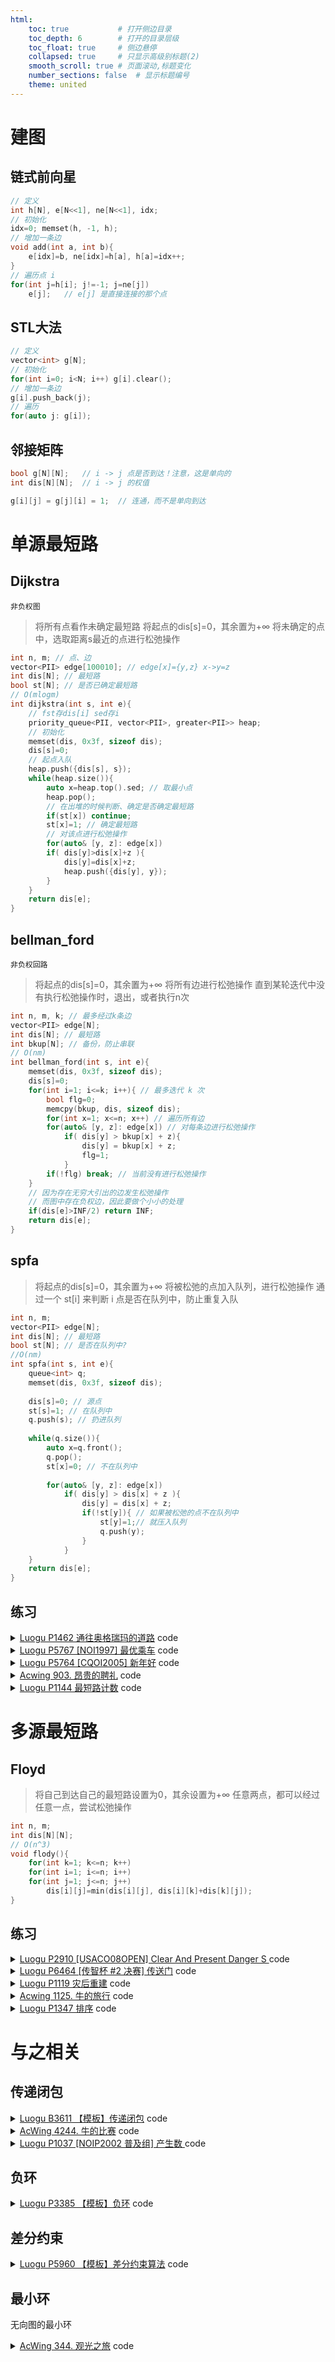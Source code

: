 ```yaml
---
html:
    toc: true           # 打开侧边目录
    toc_depth: 6        # 打开的目录层级
    toc_float: true     # 侧边悬停
    collapsed: true     # 只显示高级别标题(2)
    smooth_scroll: true # 页面滚动,标题变化
    number_sections: false  # 显示标题编号
    theme: united
--- 
```


# 建图

## 链式前向星

```cpp
// 定义
int h[N], e[N<<1], ne[N<<1], idx;
// 初始化
idx=0; memset(h, -1, h);
// 增加一条边
void add(int a, int b){
    e[idx]=b, ne[idx]=h[a], h[a]=idx++;
}
// 遍历点 i
for(int j=h[i]; j!=-1; j=ne[j])
    e[j];   // e[j] 是直接连接的那个点
```

## STL大法

```cpp
// 定义
vector<int> g[N];
// 初始化
for(int i=0; i<N; i++) g[i].clear();
// 增加一条边
g[i].push_back(j);
// 遍历
for(auto j: g[i]);
```


## 邻接矩阵

```cpp
bool g[N][N];   // i -> j 点是否到达！注意，这是单向的
int dis[N][N];  // i -> j 的权值

g[i][j] = g[j][i] = 1;  // 连通，而不是单向到达
```

# 单源最短路

## Dijkstra

`非负权图`

> 将所有点看作未确定最短路
> 将起点的dis[s]=0，其余置为+∞
> 将未确定的点中，选取距离s最近的点进行松弛操作

```cpp
int n, m; // 点、边
vector<PII> edge[100010]; // edge[x]={y,z} x->y=z
int dis[N]; // 最短路
bool st[N]; // 是否已确定最短路
// O(mlogm)
int dijkstra(int s, int e){
    // fst存dis[i] sed存i
    priority_queue<PII, vector<PII>, greater<PII>> heap;
    // 初始化
    memset(dis, 0x3f, sizeof dis);
    dis[s]=0;
    // 起点入队
    heap.push({dis[s], s});
    while(heap.size()){
        auto x=heap.top().sed; // 取最小点
        heap.pop();
        // 在出堆的时候判断、确定是否确定最短路
        if(st[x]) continue;
        st[x]=1; // 确定最短路
        // 对该点进行松弛操作
        for(auto& [y, z]: edge[x])
        if( dis[y]>dis[x]+z ){
            dis[y]=dis[x]+z;
            heap.push({dis[y], y});
        }
    }
    return dis[e];
}
```

## bellman_ford

`非负权回路`

> 将起点的dis[s]=0，其余置为+∞
> 将所有边进行松弛操作
> 直到某轮迭代中没有执行松弛操作时，退出，或者执行n次

```cpp
int n, m, k; // 最多经过k条边
vector<PII> edge[N];
int dis[N]; // 最短路
int bkup[N]; // 备份，防止串联
// O(nm)
int bellman_ford(int s, int e){
    memset(dis, 0x3f, sizeof dis);
    dis[s]=0;
    for(int i=1; i<=k; i++){ // 最多迭代 k 次
        bool flg=0;
        memcpy(bkup, dis, sizeof dis);
        for(int x=1; x<=n; x++) // 遍历所有边
        for(auto& [y, z]: edge[x]) // 对每条边进行松弛操作
            if( dis[y] > bkup[x] + z){
                dis[y] = bkup[x] + z;
                flg=1;
            }
        if(!flg) break; // 当前没有进行松弛操作
    }
    // 因为存在无穷大引出的边发生松弛操作
    // 而图中存在负权边，因此要做个小小的处理
    if(dis[e]>INF/2) return INF;
    return dis[e];
}
```

## spfa
> 将起点的dis[s]=0，其余置为+∞
> 将被松弛的点加入队列，进行松弛操作
> 通过一个 st[i] 来判断 i 点是否在队列中，防止重复入队

```cpp
int n, m;
vector<PII> edge[N];
int dis[N]; // 最短路
bool st[N]; // 是否在队列中?
//O(nm)
int spfa(int s, int e){
    queue<int> q;
    memset(dis, 0x3f, sizeof dis);
    
    dis[s]=0; // 源点
    st[s]=1; // 在队列中
    q.push(s); // 扔进队列
    
    while(q.size()){
        auto x=q.front();
        q.pop();
        st[x]=0; // 不在队列中
        
        for(auto& [y, z]: edge[x])
            if( dis[y] > dis[x] + z ){
                dis[y] = dis[x] + z;
                if(!st[y]){ // 如果被松弛的点不在队列中
                    st[y]=1;// 就压入队列
                    q.push(y);
                }
            }
    }
    return dis[e];
}
```

## 练习

<details><summary><a href="https://www.luogu.com.cn/problem/P1462" target="_blank">Luogu P1462 通往奥格瑞玛的道路</a> code</summary>

核心问题：
（一条路径，路径中所有点的最大值是V，令V为这条路径的代价）
从 1->n 的所有可行路径中
找到一条代价最小的路（即最小的最大值）

如何找所有的可行路径？
显然，题目的限制1为血量，限制2为金钱。
对于限制1，只要到达终点前血量没有掉完，那么就是可行的。
对于限制2因为题目没有要求求最小的花费和，因此我们可以将金钱理解为：
	if 身上的金钱 >= 当前点的过路费 可以通过
那么我们就可以通过枚举金钱得到所有可行路径。O( C*mlogm )

如何优化？
设A，B分别为我们的金钱，令 A <= B，显然，如果A能通过的路径，B肯定能通过
那么金钱满足二段性，我们要找的是形如 （<=x）的金钱，即最小的可行路径花费金钱 


```cpp
#pragma G++ optimzie("Ofast")
#define fst first
#define sed second
#define pb push_back
#include <iostream>
#include <algorithm>
#include <cstring>
#include <vector>
#include <cmath>
#include <map>
#include <queue>
using namespace std;

typedef long long LL;
typedef pair<int, int> PII;

const int dxy[][2]={ {-1,0}, {1,0}, {0,-1}, {0,1} };
const double PI = acos(-1.0);
const int inf = 0x3f3f3f3f;
const int MOD = 1e9+7;
const int N = 1e4+10;

vector<PII> edge[N];
int dis[N]; // 到达某点花费的最低血量
bool st[N];
int n, m, b;
int f[N];   // 每个点花费的钱

bool dijkstra(int res, int s, int e){
    memset(dis, 0x3f, sizeof dis);
    memset(st, 0, sizeof st);
    priority_queue<PII, vector<PII>, greater<PII>> heap;

    dis[s]=0;
    heap.push({dis[s], s});

    while(heap.size()){
        auto x=heap.top().sed;
        heap.pop();

        if(st[x]) continue;
        st[x]=1;

        for(auto &[y, z]: edge[x])
            if(f[x]<=res)
            if(f[y]<=res)
            if( dis[y] > dis[x] + z){
                dis[y] = dis[x] + z;
                heap.push({dis[y], y});
            }
    }

    if(dis[e]>b)
        return 0;
    else
        return 1;
}

void solve(){
    cin>>n>>m>>b;
    for(int i=1; i<=n; i++)
        scanf("%d", &f[i]);
    for(int i=1; i<=m; i++){
        int a, b, c;
        scanf("%d%d%d", &a, &b, &c);
        edge[a].pb({b, c});
        edge[b].pb({a, c});
    }

    if(!dijkstra(inf, 1, n))
        cout<<"AFK";
    else{
        int l=1, r=inf;
        // 找 >=x 的第一个元素
        while(l<r){
            int mid=l+r>>1;
            if(dijkstra(mid, 1, n)) r=mid;
            else l=mid+1;
        }
        cout<<l;
    }
 
    return ;
}

int main(){
    //ios::sync_with_stdio(0); cin.tie(0), cout.tie(0);
    //freopen("in.txt", "r", stdin); freopen("out.txt", "w", stdout); 
    //int T; cin>>T; while(T--)
    solve();
    return 0;
}
```
</details>

<details><summary><a href="https://www.luogu.com.cn/problem/P5767" target="_blank">Luogu P5767 [NOI1997] 最优乘车</a> code</summary>

核心问题：
求 1->n 的最小换乘次数，那么最小换乘次数就是我们的最短路

建图：
存在两条路线
c -> a -> b  
d -> a -> e
a存在两个出度a -> b, a -> e，如何区分两条路线？不妨画图来康康

从图中可以发现当从黑色线路到蓝色线路的时候，换乘次数+1

为了实现这个目的，那么我们可以对线路进行编号，

发生换乘这个行为的时候，就是编号不同。

Notes：
我到达a是走的黑色线路，那么我的a标记为黑色线路，当我从a拓展到其他线路时，
如果是到e，依然是黑色线路，那么换乘次数不增加，
如果是到b，蓝色线路，换乘次数+1



```cpp
/*NOI
https://www.acwing.com/problem/content/description/922/
*/
/*
	只有相同的可以相互到达
	对于需要可以换乘的点, x->x 花费为 1
	其余点设置为花费 0
	直接跑dijkstra就ok
*/
#pragma G++ optimize("Ofast")
#define fst first
#define sed second
#define pb push_back
#include <iostream>
#include <cstring>
#include <queue>
#include <vector>
#include <sstream>
using namespace std;

typedef pair<int, int> PII;
const int N = 510;

vector<vector<PII>> edge(N);
bool st[N];
PII dis[N];	// 最少换乘 及 乘坐路线
int n, m, id;   // 起点乘坐的路线;

int dijkstra(int s, int id, int e) {
	memset(dis, 0x3f, sizeof dis);
	priority_queue<PII, vector<PII>, greater<PII>> heap;
	dis[s] = { 0, id };
	heap.push({ dis[s].fst, s });

	while (heap.size()) {
		auto x = heap.top().sed;
		heap.pop();

		if (st[x]) continue;
		st[x] = 1;
        if (st[e]) break;

		for (auto& [y, z] : edge[x])	// x -> y 线路 z
			if (dis[x].sed == z) {      // 如果是同一线路，直接赋值
				dis[y] = dis[x];
					heap.push({ dis[y].fst, y });
			}                           // 如果不是同一线路，且可以松弛
			else if (dis[y].fst > dis[x].fst + 1){
				dis[y] = { dis[x].fst + 1, z };
					heap.push({ dis[y].fst, y });
			}
	}
	return dis[e].fst;
}

int main() {
	//freopen("in.txt", "r", stdin); freopen("out.txt", "w", stdout);
	cin >> m >> n; getchar(); getchar();
	for (int i = 1; i <= m; i++) {
		int a, b;
		string s;
		getline(cin, s);
		stringstream ss(s);
		ss >> a;
		if (a == 1) id = i;
		while (ss >> b) {
			edge[a].pb({ b, i });	// 线路ID
			a = b;
			if (a == 1) id = i;
		}
	}

	int ans = dijkstra(1, id, n);
	if (ans == 0x3f3f3f3f)
		cout << "NO";
	else
		cout << ans;
	return 0;
}
```
</details>

<details><summary><a href="https://www.luogu.com.cn/problem/P5764" target="_blank">Luogu P5764 [CQOI2005] 新年好</a> code</summary>

核心问题：
求 1->(a->b->c->d->e) 的最短路(其中abcde可以任意互换)

思路：
显然，我们可以对abcde进行一次全排列，获得他们所有的顺序（全排列之前应当排序使得从小到大排序）

同时，我们可以发现，对于同一条路径，例如a->b，可能会进行多次最短路，
为了避免这个问题，我们可以将a->b的路径存储下来，也就是记忆化。
而站点的范围较大，为了避免MLE，我们又需要做一次离散化。

```cpp
#define fst first
#define sed second
#define pb push_back
#include <iostream>
#include <vector>
#include <algorithm>
#include <queue>
#include <map>
#include <cstring>
using namespace std;

typedef pair<int, int> PII;

const int N=5e4+10;

vector<PII> edge[N];
int a[10];
int dis[N], ddis[10][10];
bool st[N];
map<int, int> H;
int n, m;

void dijkstra(int s){
    memset(dis, 0x3f, sizeof dis);
    memset(st, 0, sizeof st);
    priority_queue<PII, vector<PII>, greater<PII>> heap;

    dis[s]=0;
    heap.push({dis[s], s});

    while(heap.size()){
        auto x=heap.top().sed;
        heap.pop();

        if(st[x]) continue;
        st[x]=1;

        for(auto &[y, z]: edge[x])
            if( dis[y] > dis[x] + z)
                dis[y] = dis[x] + z,
                heap.push({dis[y], y});
    }

    for(int i=2; i<=6; i++)
        ddis[ H[s] ][i] = dis[ a[i] ];
    // 映射后的 [s][e] = 原本的 dis
}

int main(){
    //freopen("in", "r", stdin); freopen("out", "w", stdout);
    cin>>n>>m;
    H[1]=1;
    for(int i=2; i<=6; i++) cin>>a[i], H[ a[i] ]=i; // 大范围映射到小范围
    for(int i=1; i<=m; i++){
        int x, y, t;
        scanf("%d%d%d", &x, &y, &t);
        edge[x].pb({y, t});
        edge[y].pb({x, t});
    }

    dijkstra(1);
    for(int i=2; i<=6; i++) dijkstra(a[i]);

    int ans=0x3f3f3f3f;
    sort(a+2, a+2+5);
    do{
        int res=ddis[ 1 ][ H[a[2]] ];
        for(int i=3; i<=6; i++)
            res+=ddis[ H[a[i-1]] ][ H[a[i]] ];
        ans=min(ans, res);
    }while(next_permutation(a+2, a+2+5));

    cout<<ans;
    return 0;
}
```
</details>






<details><summary><a href="https://www.acwing.com/problem/content/description/905/" target="_blank">Acwing 903. 昂贵的聘礼</a> code</summary>

核心问题：

求多个点到点1的最短路径
对于此类问题，考虑建立一个超级源点，那么问题就转变成
从超级源点到点1的最短路径




等级限制：

对于等级限制，因为不能超过m的等级限制
那么我们每次交易的点的等级，应该维持在一个区间[x, x+m]

因为1号点必须参与交易，那么我们搜索的区间就是
 	w[1]-m, w[1]  直到 w[1], w[1]+m


```cpp
#define fst first
#define sed second
#define pb push_back
#include <iostream>
#include <queue>
#include <cstring>
#include <vector>
using namespace std;

typedef pair<int, int> PII;

const int N = 110;

int edge[N][N];
int dis[N];
bool st[N];
int w[N];

int m, n, L;   // 等级限制 物品总量

int spfa(int s, int e, int low, int upp) {
    memset(st, 0, sizeof st);
    memset(dis, 0x3f, sizeof dis);
    queue<int> q;

    dis[s] = 0;
    q.push(s), st[s] = 1;
    
    while (q.size()) {
        auto x = q.front();
        q.pop(), st[x] = 0;

        for (int y = 1; y <= n; y++)
            if ( low <= w[y] && w[y] <= upp )
            if (dis[y] > dis[x] + edge[x][y]) {
                dis[y] = dis[x] + edge[x][y];
                if (!st[y])
                    q.push(y), st[y] = 1;
            }
    }
    return dis[e];
}

int main() {
    //freopen("in.txt", "r", stdin); freopen("out.txt", "w", stdout);
    memset(edge, 0x3f, sizeof edge);
    cin >> m >> n;
    for (int i = 1; i <= n; i++) {
        // 物品价值
        // 主人地位
        // 替代品总量

        int p, l, x;
        cin >> p >> l >> x;
        w[i]=l;
        
        edge[0][i] = p; // 超级源点
        
        for (int j = 1; j <= x; j++) {
            int t, v;
            cin >> t >> v;
            edge[t][i] = v; // t物品换i物品,花费v
        }
    }

    int ans = 0x3f3f3f3f;
    // 地位枚举
    for (int i = w[1] - m; i <= w[1]; i++) ans = min (ans, spfa (0, 1, i, i + m));
    cout << ans;
    return 0;
}
```
</details>






<details><summary><a href="https://www.luogu.com.cn/problem/P1144" target="_blank">Luogu P1144 最短路计数</a> code</summary>

如果我们用dijkstra来思考这道问题，会发现我们很难维护数量

换一个思考方向，
如果我们访问一个点，访问的路径就是最短路，
那么访问到该点的总次数，就是该点的最短路数量

显然，我们很容易用BFS来对图进行搜索
BFS的按层访问，能保证访问到的每个点都是最近的


```cpp
#define pb push_back
#include <iostream>
#include <vector>
#include <queue>
#include <cstring>
using namespace std;

const int N=1e5+10;
const int MOD=100003;

vector<int> edge[N]; 
bool st[N];
int dis[N], dep[N]; // 最短路 和 层

int n, m;

int main(){
    cin>>n>>m;
    for(int i=1; i<=m; i++){
        int x, y;
        scanf("%d%d", &x, &y);
        edge[x].pb(y);
        edge[y].pb(x);
    }
    
    queue<int> q;
    q.push(1), st[1]=1, dis[1]=1, dep[1]=1;
    
    while(q.size()){
        auto x=q.front();
        q.pop();
        
        for(auto y: edge[x]){
            if(!st[y]) q.push(y), st[y]=1, dep[y]=dep[x]+1;
            if(dep[y]==dep[x]+1) dis[y]=(dis[x]+dis[y])%MOD;
        }
    }
    
    for(int i=1; i<=n; i++)
        cout<<dis[i]<<"\n";
    
    return 0;
}
```
</details>




# 多源最短路



## Floyd

>  将自己到达自己的最短路设置为0，其余设置为+∞
> 任意两点，都可以经过任意一点，尝试松弛操作

```cpp
int n, m;
int dis[N][N];
// O(n^3)
void flody(){
    for(int k=1; k<=n; k++)
    for(int i=1; i<=n; i++)
    for(int j=1; j<=n; j++)
        dis[i][j]=min(dis[i][j], dis[i][k]+dis[k][j]);
}
```

## 练习

<details><summary><a href="https://www.luogu.com.cn/problem/P2910" target="_blank">Luogu P2910 [USACO08OPEN] Clear And Present Danger S
</a> code</summary>

```cpp
#include <iostream>
using namespace std;

const int N=110;

int g[N][N];
int a[N*100];
int n, m;

void Floyd(){
    for(int k=1; k<=n; k++)
        for(int i=1; i<=n; i++)
            for(int j=1; j<=n; j++)
                g[i][j] = min(g[i][j], g[i][k] + g[k][j]);
}

int main(){
    cin>>n>>m;
    for(int i=1; i<=m; i++) cin>>a[i];
    for(int i=1; i<=n; i++)
        for(int j=1; j<=n; j++)
            scanf("%d", &g[i][j]);
    Floyd();

    for(int i=2; i<=m; i++)
        a[0] += g[ a[i-1] ][ a[i] ];

    cout<<a[0];
    return 0;
}
```
</details>


<details><summary><a href="https://www.luogu.com.cn/problem/P6464" target="_blank">Luogu P6464 [传智杯 #2 决赛] 传送门</a> code</summary>

```cpp
#include <iostream>
#include <cstring>
using namespace std;

const int N=1e2+10;

int n, m;

int g[N][N];
int bk[N][N];
int ans = 0x7fffffff;

int main(){
    memset(g, 0x3f, sizeof g);
    cin>>n>>m;
    for(int i=1; i<=m; i++){
        int x, y, z; scanf("%d%d%d", &x, &y, &z);
        g[x][y] = g[y][x] = z;
    }
    for(int i=0; i<=n; i++) g[i][i] = 0;

    for(int k=1; k<=n; k++)
        for(int i=1; i<=n; i++)
            for(int j=1; j<=n; j++)
                g[i][j] = min(g[i][j], g[i][k]+g[k][j]);

    for(int x=1; x<=n; x++)
    for(int y=x+1; y<=n; y++){  // 枚举两个点        
        memcpy(bk, g, sizeof bk);
        g[x][y] = 0;
        g[y][x] = 0;
        for(int i=1; i<=n; i++)
            for(int j=1; j<=n; j++)
                g[i][j] = min(g[i][j], g[i][y]+g[y][j]);
        for(int i=1; i<=n; i++)
            for(int j=1; j<=n; j++)
                g[i][j] = min(g[i][j], g[i][x]+g[x][j]);

        for(int i=1; i<=n; i++)
            for(int j=i+1; j<=n; j++)
                g[0][0] += g[i][j];
        ans = min(ans, g[0][0]);

        memcpy(g, bk, sizeof g);
    }

    cout<<ans;

    return 0;
}
```
</details>


<details><summary><a href="https://www.luogu.com.cn/problem/P1119" target="_blank">Luogu P1119 灾后重建</a> code</summary>

```cpp
#include <iostream>
#include <cstring>
using namespace std;

const int N=210;

int dis[N][N];
bool st[N];
int ti[N];  // 每个点修好的时间

int n, m, q;

int floyd(int x, int y, int t){
    for(int k=0; k<n; k++){
        if(ti[k]>t || st[k]) continue;
        st[k]=1;

        for(int i=0; i<n; i++)
            for(int j=0; j<n; j++)
                if( dis[i][j] > dis[i][k] + dis[k][j] )
        dis[j][i] = dis[i][j] = dis[i][k] + dis[k][j];
    }

    if(dis[x][y]==0x3f3f3f3f || ti[x]>t || ti[y]>t)
        return -1;
    else
        return dis[x][y];
}

int main(){
    memset(dis, 0x3f, sizeof dis); 
    cin>>n>>m;
    for(int i=0; i<n; i++) scanf("%d", &ti[i]);
    for(int i=1; i<=m; i++){
        int x, y, w;
        scanf("%d%d%d", &x, &y, &w);
        dis[x][y]=min(dis[x][y], w);
        dis[y][x]=min(dis[y][x], w);
    }
    for(int i=0; i<n; i++) dis[i][i]=0;

    cin>>q;
    while(q--){
        int x, y, t;
        scanf("%d%d%d", &x, &y, &t);
        cout<<floyd(x, y, t)<<"\n";
    }
    return 0;
}   
```
</details>

<details><summary><a href="https://www.acwing.com/problem/content/submission/code_detail/20257744/" target="_blank">Acwing 1125. 牛的旅行</a> code</summary>

核心问题：

首先（将直径定义为一个连通块中最远的两个点的距离），
一个连通块中的最大直径，为这个连通块的V
在所有的V中，找到最大的V，即最大的最小值



关于连接：
题目要求我们连接两个连通块，使得其变成一个连通块。

因此，对于A，B两个连通块，存在三种情况

A内部：  A的直径
B内部：   B的直径
连接AB：AB的直径

我们首先进行一次floyd，再在这三种情况中找最大的直径

情况1、2，在同一个连通块

double dis[N];
// 同一牧场中(到达该点的最远的的一个点)的(距离)

for(int i=1; i<=n; i++)
    for(int j=1; j<=n; j++)
        if(edge[i][j]<inf/2){
            dis[i]=max(dis[i], edge[i][j]);
            res1=max(res1, dis[i]);
        }

如果存在在一个连通块中，edge[i][j]必定存在
如果i->j更长，那么dis[i]更新

res1维护同一个连通块的直径


情况3，不同连通块连接：

for(int i=1; i<=n; i++)
for(int j=1; j<=n; j++)
if(edge[i][j]>inf/2)
    res2=min(res2, dis[i]+c(i,j)+dis[j]);

如果是两个连通块，edge[i][j]必定不存在

对于两个连通块的情况，当连接后，
我们需要获得新的连通块的直径
即：dis[A]+连接线+dis[B]，A->B只存在连接线一条路径

Notes：左边因为直径始终存在，所以取MAX，右边是我们连接的，为了尽可能小，所以取最小的连接方案



```cpp
#pragma G++ optimzie("Ofast")
#define fst first
#define sed second
#define pb push_back
#include <iostream>
#include <algorithm>
#include <cstring>
#include <vector>
#include <cmath>
#include <map>
#include <queue>
using namespace std;

typedef long long LL;
typedef pair<int, int> PII;

const int dxy[][2]={ {-1,0}, {1,0}, {0,-1}, {0,1} };
const double PI = acos(-1.0);
const int inf = 0x3f3f3f3f;
const int MOD = 1e9+7;
const int N = 200;

PII xy[N];          // 每个点的坐标
int id[N];          // 每个牧区所属的牧场
double edge[N][N];  // 两点间的距离
double dis[N];      // 同一牧场中到达该点的最长距离
bool st[N];         // 当前牧区有无使用 
int n, m;           // 牧区数量 牧场数量 

double c(int i, int j){ // 两点间的距离
    int xi=xy[i].fst, yi=xy[i].sed;
    int xj=xy[j].fst, yj=xy[j].sed;
    return sqrt( pow(xj-xi, 2) + pow(yj-yi, 2) );
}

void solve(){
    cin>>n;
    // 每个点的坐标
    for(int i=1; i<=n; i++){
        int x, y; cin>>x>>y;
        xy[i]={x, y};
    }
    // 读入并计算地图
    for(int i=1; i<=n; i++){
        string s; cin>>s;
        for(int j=1; j<=n; j++)
            if(s[j-1]=='1' || i==j) 
                edge[i][j]=c(i, j);
            else
                edge[i][j]=inf;
    }
    // floyd 计算当前最短路
    for(int k=1; k<=n; k++)
        for(int i=1; i<=n; i++)
            for(int j=1; j<=n; j++)
                edge[i][j]=min(edge[i][j], edge[i][k]+edge[k][j]);

    double res1=-inf, res2=inf;
    // 到达i点的最长路径
    for(int i=1; i<=n; i++)
        for(int j=1; j<=n; j++)
            if(edge[i][j]<inf/2){
                dis[i]=max(dis[i], edge[i][j]);
                res1=max(res1, dis[i]);
            }

    // 通过i点到不能到达的j点的最短路径
    for(int i=1; i<=n; i++)
        for(int j=1; j<=n; j++)
            if(edge[i][j]>inf/2)
                res2=min(res2, dis[i]+c(i,j)+dis[j]);

    printf("%.6lf", max(res1, res2));
    return ;
}

int main(){
    //ios::sync_with_stdio(0); cin.tie(0), cout.tie(0);
    //freopen("in.txt", "r", stdin); freopen("out.txt", "w", stdout); 
    //int T; cin>>T; while(T--)
    solve();
    return 0;
}
```
</details>

<details><summary><a href="https://www.luogu.com.cn/problem/P1347" target="_blank">Luogu P1347 排序</a> code</summary>

和之前做的灾后重建问题有异曲同工之妙，不同的是，这道题我们不需要判断当前点是否能够进行传递
因为是顺序输入的原因，所以对每次输入后的路径，整体再做一次传递闭包。再检查是否使得所有点连通。



关于从小到达输出

因为数据范围并不大，所以我们可以采取最原始的方法，每次在序列中找到未标记的最小值，然后标记输出。


```cpp
#include <cstring>
#include <iostream>
using namespace std;

const int N=30;
int d[N][N];// d[i][j] i<j 
bool st[N];	// 确定最小值的时候使用
int n, m;

int ck(){
	for(int i=0; i<n; i++){
		int cnt=0;
		for(int j=0; j<n; j++){
			if(d[i][j] && d[j][i] || d[i][i] || d[j][j]) return 2;
			if(d[i][j] || d[j][i]) cnt++;
		}
		if(cnt!=n-1) return 3; 
	}
	return 1;
}

char getmin(){
	int res=-1;
	for(int i=0; i<n; i++)
		if(!st[i]){
			bool flg=1;
			for(int j=0; j<n; j++) // 检查是不是最小的
				if(!st[j] && d[j][i]){
					flg=0;
					break;
				}

			if(flg){
				st[i]=1;
				return 'A'+i;
			}
		}
}

int main(){
	//freopen("in", "r", stdin); freopen("out", "w", stdout);
	cin>>n>>m;
	for(int x=1; x<=m; x++){
		string s; cin>>s;
		int a=s[0]-'A', b=s[2]-'A';
		d[a][b]=1;

		// 做一次Floyd
		for(int k=0; k<n; k++)
			for(int i=0; i<n; i++)
				for(int j=0; j<n; j++)
					d[i][j] |= d[i][k] && d[k][j];

		// 检查一下
		int flg=ck();

		if(flg==1){	// 
			printf("Sorted sequence determined after %d relations: ", x);
			for(int i=0; i<n; i++) cout<<getmin();
			cout<<".";
			return 0;
		}
		if(flg==2){
			printf("Inconsistency found after %d relations.", x);
			return 0;
		}

	}
	printf("Sorted sequence cannot be determined.");
	return 0;
}
```
</details>


# 与之相关

## 传递闭包

<details><summary><a href="https://www.luogu.com.cn/problem/B3611" target="_blank">Luogu B3611 【模板】传递闭包</a> code</summary>

```cpp
#include <iostream>
using namespace std;

const int N=1e2+10;

int g[N][N];
int n;

int main(){
    cin>>n;
    for(int i=1; i<=n; i++)
        for(int j=1; j<=n; j++)
            scanf("%d", &g[i][j]);
    for(int k=1; k<=n; k++)
        for(int i=1; i<=n; i++)
            for(int j=1; j<=n; j++)
                g[i][j] = g[i][j] || g[i][k] && g[k][j];

    for(int i=1; i<=n; i++, cout<<"\n")
        for(int j=1; j<=n; j++, cout<<" ")
            cout<<g[i][j];

    return 0;
}
```
</details>

<details><summary><a href="https://www.acwing.com/problem/content/description/4247/" target="_blank">AcWing 4244. 牛的比赛</a> code</summary>

```cpp
/*
传递闭包：
已知一个有向图中任意两点之间是否有连边，要求判断任意两点是否连通。
不关心长度，只关心连通性，即将松弛操作：

d[i][j] = min( d[i][j] ,    d[i][k] +  d[k][j] )   变为
d[i][j] =      d[i][j] || ( d[i][k] && d[k][j] )
*/

#include <iostream>
using namespace std;

const int N=110;

int d[N][N];	// d[i][j] 代表 i->j 即 i>j
int n, m;

bool ck(int i){
	int cnt=0;
	for(int j=1; j<=n; j++)
		if(d[i][j] || d[j][i]) cnt++;
	if(cnt==n-1) return 1;
	return 0;
}

int main(){
	cin>>n>>m;
	for(int i=1; i<=m; i++){
		int a, b; scanf("%d%d", &a, &b);
		d[a][b]=1;
	}

	for(int k=1; k<=n; k++)
		for(int i=1; i<=n; i++)
			for(int j=1; j<=n; j++)
				d[i][j] |= d[i][k] && d[k][j];

	// 检查每头牛和所有牛的连通性
	int ans=0;
	for(int i=1; i<=n; i++)
		if(ck(i)) ans++;
	cout<<ans;

	return 0;
}
```
</details>

<details><summary><a href="https://www.luogu.com.cn/problem/P1037" target="_blank">Luogu P1037 [NOIP2002 普及组] 产生数
</a> code</summary>

```cpp
#include <iostream>
#include <cstring>
#include <algorithm>
using namespace std;

const int N=15;

int g[N][N];    // i -> j 是否可行
string ans="1";

string MUL(string A, int b) { // 正序输入 正序输出
	reverse(A.begin(), A.end());
	string res;
	int x = 0;
	for (int i = 0; i < A.size() || x; i++) {
		if (i < A.size()) x += (A[i] - '0') * b;
		res.push_back(x % 10 + '0');
		x /= 10;
	}   // 去前导0
	while (res.size() > 1 && res.back() == '0') res.pop_back();
	reverse(res.begin(), res.end());
	return res;
}

int main(){
    string s; cin>>s;
    int m; cin>>m;
    for(int i=1; i<=m; i++){
        int a, b; cin>>a>>b;
        g[a][b] = 1;
    }
    for(int i=0; i<=9; i++) g[i][i] = 1;
    for(int k=1; k<=9; k++)
        for(int i=0; i<=9; i++)
            for(int j=1; j<=9; j++)
                g[i][j] = g[i][j] || g[i][k] && g[k][j];

    for(int i=0; i<=9; i++)
        for(int j=1; j<=9; j++)
            if(g[i][j]) g[i][0]++;
            
    for(auto c: s){
        int u = c-'0';
        if(g[u][0])
            ans = MUL(ans, g[u][0]); 
    }

    cout<<ans;

    return 0;
}
```
</details>


## 负环

<details><summary><a href="https://www.luogu.com.cn/problem/P3385" target="_blank">Luogu P3385 【模板】负环</a> code</summary>

```cpp
#define fst first
#define sed second
#define pb push_back
#include <iostream>
#include <vector>
#include <cstring>
#include <queue>
using namespace std;

typedef pair<int, int> PII;
const int N=2e3+10;

int n, m;

vector<vector<PII>> edge(N);
int dis[N]; // 最短路
bool st[N]; // 是否在队列中
int cnt[N]; // 到达该点经过的边数

bool spfa(int s){   // 最短路路径数判负环
    memset(dis, 0x3f, sizeof dis);
    memset(st, 0, sizeof st);
    memset(cnt, 0, sizeof cnt);

    queue<int> q;
    q.push(s), st[s]=1, dis[s]=0;

    while(q.size()){
        auto x = q.front(); q.pop(), st[x]=0;

        for(auto &[y,z]: edge[x])
            if( dis[y] > dis[x] + z ){
                dis[y] = dis[x] + z;

                cnt[y] = cnt[x] + 1;
                if(cnt[y] > n) return 1;   // 负环，n是点的数量

                if(!st[y]) q.push(y), st[y]=1;
            }
    }
    return 0;
}

void solve(){
    for(auto &e: edge) e.clear();
    cin>>n>>m;
    for(int i=1; i<=m; i++){
        int a, b, c; scanf("%d%d%d", &a, &b, &c);
        edge[a].pb({b, c});
        if(c>=0) edge[b].pb({a, c});
    }

    if(spfa(1)) puts("YES");
    else puts("NO");

}

int main(){
    int T; cin>>T;
    while(T--) solve();
    return 0;
}
```
</details>

## 差分约束

<details><summary><a href="https://www.luogu.com.cn/problem/P5960" target="_blank">Luogu P5960 【模板】差分约束算法</a> code</summary>

```cpp
#define fst first
#define sed second
#define pb push_back
#include <iostream>
#include <vector>
#include <cstring>
#include <queue>
using namespace std;

typedef pair<int, int> PII;
const int N=5e3+10;

int n, m;

vector<vector<PII>> edge(N);
int dis[N]; // 最短路
bool st[N]; // 是否在队列中
int cnt[N]; // 到达该点经过的边数

bool spfa(int s){   // 最短路路径数判负环
    memset(dis, 0x3f, sizeof dis);
    memset(st, 0, sizeof st);
    memset(cnt, 0, sizeof cnt);

    queue<int> q;
    q.push(s), st[s]=1, dis[s]=0;

    while(q.size()){
        auto x = q.front(); q.pop(), st[x]=0;

        for(auto &[y,z]: edge[x])
            if( dis[y] > dis[x] + z ){
                dis[y] = dis[x] + z;

                cnt[y] = cnt[x] + 1;
                if(cnt[y] > n) return 1;   // 负环, n是点的数量

                if(!st[y]) q.push(y), st[y]=1;
            }
    }
    return 0;
}

int main(){
    cin>>n>>m;
    while(m--){
        int a, b, c; scanf("%d%d%d", &a, &b, &c);
        edge[b].push_back({a, c});
    }
    for(int i=1; i<=n; i++) edge[0].pb({i, 0}); // 超级源点

    if(spfa(0)) puts("NO");
    else{
        for(int i=1; i<=n; i++)
            cout<<dis[i]<<" ";
    }

    return 0;
}
```
</details>



## 最小环

无向图的最小环

<details><summary><a href="https://www.acwing.com/problem/content/description/346/" target="_blank">AcWing 344. 观光之旅</a> code</summary>

```cpp
#include <iostream>
#include <cstring>
using namespace std;

const int N=110;
const int inf=0x3f3f3f3f;

int edge[N][N]; // 边
int dis[N][N];  // 最短路

int pos[N][N];  // i->j 经过中间点 pos[i][j]
int path[N];    // 方案 *path存数量

int n, m;

void get_path(int i, int j){
    if(pos[i][j]==0) return ;   // 没有经过其他点 直接到达
    
    int k=pos[i][j];
    get_path(i, k);     // 左递归
    path[++*path] = k;  // k放入
    get_path(k, j);     // 右递归
}

int main(){
    cin>>n>>m;
    memset(edge, 0x3f, sizeof edge);
    for(int i=1; i<=n; i++) edge[i][i]=0;
    for(int i=1; i<=m; i++){
        int u, v, l;
        scanf("%d%d%d", &u, &v, &l);
        edge[u][v]=min(edge[u][v], l);
        edge[v][u]=min(edge[v][u], l);
    }
    
    int res=inf;
    memcpy(dis, edge, sizeof dis);
    
    for(int k=1; k<=n; k++){
        // 求最小环
        for(int i=1; i<k; i++)
            for(int j=i+1; j<k; j++)    // 不能重复
                if( res > (long long)dis[i][j] + edge[j][k] + edge[k][i] ){
                    res = dis[i][j] + edge[j][k] + edge[k][i];
                
                    // 更新路径
                    *path=0;
                    path[++*path]=k;    // k是起点
                    path[++*path]=i;    // k->i的路径确定
                    get_path(i, j);     // 递归获取i->j的路径 (不含i, j)
                    path[++*path]=j;    // j->k的路径确定
                }
        
        // Floyd 更新最短路
        for(int i=1; i<=n; i++)
            for(int j=1; j<=n; j++)
                if( dis[i][j] > dis[i][k] + dis[k][j] ){
                    dis[i][j] = dis[i][k] + dis[k][j];
                    pos[i][j] = k; // i j最短路由k更新
                }
    }
    
    if(res==inf)
        puts("No solution.");
    else
        for(int i=1; i<=*path; i++) 
            cout<<path[i]<<" ";
    
    return 0;
}
```
</details>